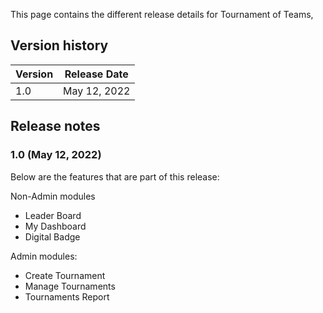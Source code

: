 This page contains the different release details for Tournament of Teams,

## Version history
| Version | Release Date |
|----|----|
| 1.0 | May 12, 2022 |

## Release notes

### 1.0 (May 12, 2022)

Below are the features that are part of this release:

Non-Admin modules
- Leader Board
- My Dashboard
- Digital Badge

Admin modules:
- Create Tournament
- Manage Tournaments
- Tournaments Report
